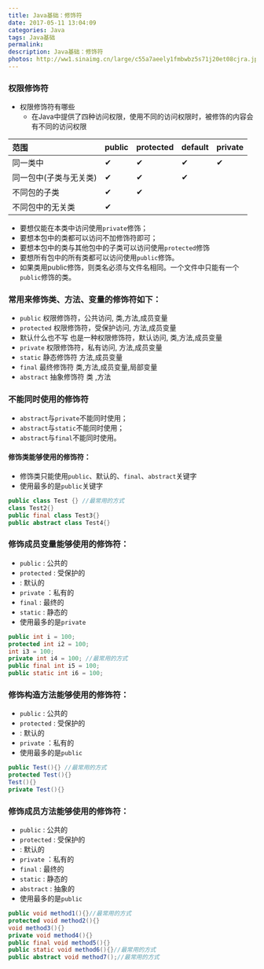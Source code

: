 ```yaml
---
title: Java基础：修饰符
date: 2017-05-11 13:04:09
categories: Java
tags: Java基础
permalink:
description: Java基础：修饰符
photos: http://ww1.sinaimg.cn/large/c55a7aeely1fmbwbz5s71j20et08cjra.jpg
---
```

### 权限修饰符
- 权限修饰符有哪些
	- 在Java中提供了四种访问权限，使用不同的访问权限时，被修饰的内容会有不同的访问权限  

| 范围           | public | protected | default | private |
|:--------------|:--------|:-----------|:---------|:---------|
| 同一类中         | ✔      | ✔         | ✔       | ✔       |
| 同一包中(子类与无关类) | ✔      | ✔         | ✔       |         |
| 不同包的子类       | ✔      | ✔         |         |         |
| 不同包中的无关类     | ✔      |           |         |         |
<!--more-->
- 要想仅能在本类中访问使用`private`修饰；
- 要想本包中的类都可以访问不加修饰符即可；
- 要想本包中的类与其他包中的子类可以访问使用`protected`修饰
- 要想所有包中的所有类都可以访问使用`public`修饰。
- 如果类用public修饰，则类名必须与文件名相同。一个文件中只能有一个`public`修饰的类。
	
### 常用来修饰类、方法、变量的修饰符如下：
- `public` 权限修饰符，公共访问, 类,方法,成员变量
- `protected` 权限修饰符，受保护访问, 方法,成员变量
- 默认什么也不写 也是一种权限修饰符，默认访问, 类,方法,成员变量
- `private` 权限修饰符，私有访问, 方法,成员变量
- `static` 静态修饰符  方法,成员变量
- `final` 最终修饰符   类,方法,成员变量,局部变量
- `abstract` 抽象修饰符  类 ,方法

### 不能同时使用的修饰符
- `abstract`与`private`不能同时使用；
- `abstract`与`static`不能同时使用；
- `abstract`与`final`不能同时使用。

#### 修饰类能够使用的修饰符：
- 修饰类只能使用`public`、默认的、`final`、`abstract`关键字
- 使用最多的是`public`关键字
```Java
public class Test {} //最常用的方式
class Test2{}
public final class Test3{}
public abstract class Test4{}
```
### 修饰成员变量能够使用的修饰符：
- `public` : 公共的
- `protected` : 受保护的
- 	: 默认的
- `private` ：私有的
- `final` : 最终的
- `static` : 静态的
- 使用最多的是`private`
```Java
public int i = 100;
protected int i2 = 100;
int i3 = 100;
private int i4 = 100; //最常用的方式
public final int i5 = 100;
public static int i6 = 100;
```
### 修饰构造方法能够使用的修饰符：
- `public` : 公共的
- `protected` : 受保护的
- 	: 默认的
- `private` ：私有的
- 使用最多的是`public`
```Java
public Test(){} //最常用的方式
protected Test(){}
Test(){}
private Test(){}
```
### 修饰成员方法能够使用的修饰符：
- `public` : 公共的
- `protected` : 受保护的
- : 默认的
- `private` ：私有的
- `final` : 最终的
- `static` : 静态的
- `abstract` : 抽象的
- 使用最多的是`public`
```Java
public void method1(){}//最常用的方式
protected void method2(){}
void method3(){}
private void method4(){}
public final void method5(){}
public static void method6(){}//最常用的方式
public abstract void method7();//最常用的方式
```